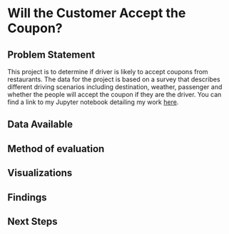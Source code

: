 # Will the Customer Accept the Coupon?
## Problem Statement
This project is to determine if driver is likely to accept coupons from restaurants. The data for the project is based on a survey that describes different driving scenarios including destination, weather, passenger and whether the people will accept the coupon if they are the driver. 
You can find a link to my Jupyter notebook detailing my work [here]().

## Data Available

## Method of evaluation

## Visualizations

## Findings

## Next Steps
